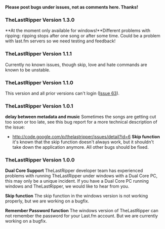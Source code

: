**Please post bugs under issues, not as comments here. Thanks!**

### TheLastRipper Version 1.3.0 ###
**At the moment only available for windows!**Different problems with ripping: ripping stops after one song or after some time. Could be a problem with last.fm servers so we need testing and feedback!

### TheLastRipper Version 1.1.1 ###
Currently no known issues, though skip, love and hate commands are known to be unstable.

### TheLastRipper Version 1.1.0 ###
This version and all prior versions can't login ([Issue 63](https://code.google.com/p/thelastripper/issues/detail?id=63)).

### TheLastRipper Version 1.0.1 ###
**delay between metadata and music** Sometimes the songs are getting cut too soon or too late, see this bug report for a more technical description of the issue:
  * http://code.google.com/p/thelastripper/issues/detail?id=6
**Skip function** it's known that the skip function doesn't always work, but it shouldn't take down the application anymore. All other bugs should be fixed.

### TheLastRipper Version 1.0.0 ###
**Dual Core Support** TheLastRipper developer team has experienced problems with running TheLastRipper under windows with a Dual Core PC, this may only be a unique incident. If you have a Dual Core PC running windows and TheLastRipper, we would like to hear from you.

**Skip function** The skip function in the windows version is not working properly, but we are working on a bugfix.

**Remember Password function** The windows version of TheLastRipper can not remember the password for your Last.fm account. But we are currently working on a bugfix.